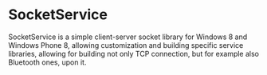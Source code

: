 SocketService
================

SocketService is a simple client-server socket library for Windows 8 and Windows Phone 8, allowing customization and building specific service libraries, allowing for building not only TCP connection, but for example also Bluetooth ones, upon it.